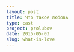 ```yaml
---
layout: post
title: Что такое любовь
type: cast
project: prolubov
date: 2015-05-03
slug: what-is-love
---
```

